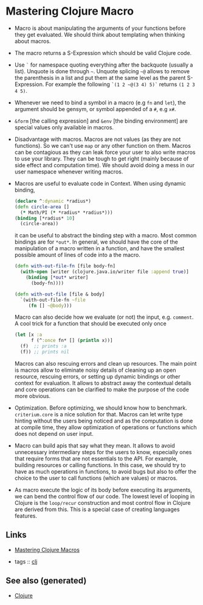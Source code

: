 # Mastering Clojure Macro

  - Macro is about manipulating the arguments of your functions before
    they get evaluated. We should think about templating when thinking
    about macros.

  - The macro returns a S-Expression which should be valid Clojure code.

  - Use `` ` `` for namespace quoting everything after the backquote
    (usually a list). Unquote is done through `~`. Unquote splicing `~@`
    allows to remove the parenthesis in a list and put them at the same
    level as the parent S-Expression. For example the following `` `(1 2
    ~@(3 4) 5)` `` returns `(1 2 3 4 5)`.

  - Whenever we need to bind a symbol in a macro (e.g `fn` and `let`),
    the argument should be gensym, or symbol appended of a `#`, e.g
    `x#`.

  - `&form` \[the calling expression\] and `&env` \[the binding
    environment\] are special values only available in macros.

  - Disadvantage with macros. Macros are not values (as they are not
    functions). So we can't use `map` or any other function on them.
    Macros can be contagious as they can leak force your user to also
    write macros to use your library. They can be tough to get right
    (mainly because of side effect and computation time). We should
    avoid doing a mess in our user namespace whenever writing macros.

  - Macros are useful to evaluate code in Context. When using dynamic
    binding,
    
    ``` clojure
    (declare ^:dynamic *radius*)
    (defn circle-area []
      (* Math/PI (* *radius* *radius*)))
    (binding [*radius* 10]
      (circle-area))
    ```
    
    it can be useful to abstract the binding step with a macro. Most
    common bindings are for `*out*`. In general, we should have the core
    of the manipulation of a macro written in a function, and have the
    smallest possible amount of lines of code into a the macro.
    
    ``` clojure
    (defn with-out-file-fn [file body-fn]
      (with-open [writer (clojure.java.io/writer file :append true)]
        (binding [*out* writer]
          (body-fn))))
    
    (defn with-out-file [file & body]
      `(with-out-file-fn ~file
         (fn [] ~@body)))
    ```
    
    Macro can also decide how we evaluate (or not) the input, e.g.
    `comment`. A cool trick for a function that should be executed only
    once
    
    ``` clojure
    (let [x :a
          f (^:once fn* [] (println x))]
      (f)  ;; prints :a
      (f)) ;; prints nil
    ```
    
    Macros can also rescuing errors and clean up resources. The main
    point is macros allow to eliminate noisy details of cleaning up an
    open resource, rescuing errors, or setting up dynamic bindings or
    other context for evaluation. It allows to abstract away the
    contextual details and core operations can be clarified to make the
    purpose of the code more obvious.

  - Optimization. Before optimizing, we should know how to benchmark.
    `criterium.core` is a nice solution for that. Macros can let write
    type hinting without the users being noticed and as the computation
    is done at compile time, they allow optimization of operations or
    functions which does not depend on user input.

  - Macro can build apis that say what they mean. It allows to avoid
    unnecessary intermediary steps for the users to know, especially
    ones that require forms that are not essentials to the API. For
    example, building resources or calling functions. In this case, we
    should try to have as much operations in functions, to avoid bugs
    but also to offer the choice to the user to call functions (which
    are values) or macros.

  - As macro execute the logic of its body before executing its
    arguments, we can bend the control flow of our code. The lowest
    level of looping in Clojure is the `loop/recur` construction and
    most control flow in Clojure are derived from this. This is a
    special case of creating languages features.

## Links

  - [Mastering Clojure
    Macros](https://pragprog.com/book/cjclojure/mastering-clojure-macros)

  - tags :: [clj](./../decks/clojure.md)

## See also (generated)

  - [Clojure](./../decks/clojure.md)
